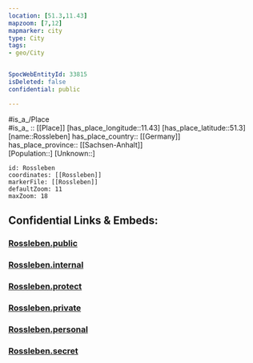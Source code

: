 ```yaml
---
location: [51.3,11.43] 
mapzoom: [7,12] 
mapmarker: city 
type: City
tags:
- geo/City


SpocWebEntityId: 33815
isDeleted: false
confidential: public

---
```

#is_a_/Place  
#is_a_ :: [[Place]] 
[has_place_longitude::11.43] 
[has_place_latitude::51.3] 
[name::Rossleben] 
has_place_country:: [[Germany]]  
has_place_province:: [[Sachsen-Anhalt]]  
[Population::] 
[Unknown::] 


```leaflet
id: Rossleben
coordinates: [[Rossleben]] 
markerFile: [[Rossleben]] 
defaultZoom: 11 
maxZoom: 18
```


## Confidential Links & Embeds: 

### [Rossleben.public](/_public/\Earth\Continent\Europe\Europe~Central\Germany\Germany~East\Thüringen\counties~TH\Kyffhäuserkreis\cities~Kyffhäuserkreis\Roßleben\CityRossleben.public.md) 

### [Rossleben.internal](/_internal/\Earth\Continent\Europe\Europe~Central\Germany\Germany~East\Thüringen\counties~TH\Kyffhäuserkreis\cities~Kyffhäuserkreis\Roßleben\CityRossleben.internal.md) 

### [Rossleben.protect](/_protect/\Earth\Continent\Europe\Europe~Central\Germany\Germany~East\Thüringen\counties~TH\Kyffhäuserkreis\cities~Kyffhäuserkreis\Roßleben\CityRossleben.protect.md) 

### [Rossleben.private](/_private/\Earth\Continent\Europe\Europe~Central\Germany\Germany~East\Thüringen\counties~TH\Kyffhäuserkreis\cities~Kyffhäuserkreis\Roßleben\CityRossleben.private.md) 

### [Rossleben.personal](/_personal/\Earth\Continent\Europe\Europe~Central\Germany\Germany~East\Thüringen\counties~TH\Kyffhäuserkreis\cities~Kyffhäuserkreis\Roßleben\CityRossleben.personal.md) 

### [Rossleben.secret](/_secret/\Earth\Continent\Europe\Europe~Central\Germany\Germany~East\Thüringen\counties~TH\Kyffhäuserkreis\cities~Kyffhäuserkreis\Roßleben\CityRossleben.secret.md)

